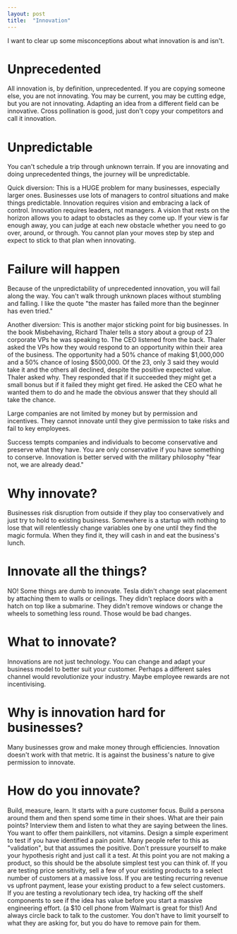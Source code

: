 ```yaml
---
layout: post
title:  "Innovation"
---
```

I want to clear up some misconceptions about what innovation is and isn't.

# Unprecedented
All innovation is, by definition, unprecedented.  If you are copying someone else, you are not innovating.  You may be current, you may be cutting edge, but you are not innovating.  Adapting an idea from a different field can be innovative.  Cross pollination is good, just don't copy your competitors and call it innovation.

# Unpredictable
You can't schedule a trip through unknown terrain.  If you are innovating and doing unprecedented things, the journey will be unpredictable.

Quick diversion:
This is a HUGE problem for many businesses, especially larger ones.  Businesses use lots of managers to control situations and make things predictable.  Innovation requires vision and embracing a lack of control.  Innovation requires leaders, not managers.  A vision that rests on the horizon allows you to adapt to obstacles as they come up.  If your view is far enough away, you can judge at each new obstacle whether you need to go over, around, or through.  You cannot plan your moves step by step and expect to stick to that plan when innovating.

# Failure will happen
Because of the unpredictability of unprecedented innovation, you will fail along the way.  You can't walk through unknown places without stumbling and falling.  I like the quote "the master has failed more than the beginner has even tried."

Another diversion:
This is another major sticking point for big businesses.  In the book Misbehaving, Richard Thaler tells a story about a group of 23 corporate VPs he was speaking to.  The CEO listened from the back.  Thaler asked the VPs how they would respond to an opportunity within their area of the business.  The opportunity had a 50% chance of making $1,000,000 and a 50% chance of losing $500,000.  Of the 23, only 3 said they would take it and the others all declined, despite the positive expected value.  Thaler asked why.  They responded that if it succeeded they might get a small bonus but if it failed they might get fired.  He asked the CEO what he wanted them to do and he made the obvious answer that they should all take the chance.

Large companies are not limited by money but by permission and incentives.  They cannot innovate until they give permission to take risks and fail to key employees.

Success tempts companies and individuals to become conservative and preserve what they have.  You are only conservative if you have something to conserve.  Innovation is better served with the military philosophy "fear not, we are already dead."

# Why innovate?
Businesses risk disruption from outside if they play too conservatively and just try to hold to existing business.  Somewhere is a startup with nothing to lose that will relentlessly change variables one by one until they find the magic formula.  When they find it, they will cash in and eat the business's lunch.

# Innovate all the things?
NO!  Some things are dumb to innovate. Tesla didn't change seat placement by attaching them to walls or ceilings.  They didn't replace doors with a hatch on top like a submarine.  They didn't remove windows or change the wheels to something less round.  Those would be bad changes.

# What to innovate?
Innovations are not just technology.  You can change and adapt your business model to better suit your customer.  Perhaps a different sales channel would revolutionize your industry.  Maybe employee rewards are not incentivising.

# Why is innovation hard for businesses?
Many businesses grow and make money through efficiencies.  Innovation doesn't work with that metric.  It is against the business's nature to give permission to innovate.

# How do you innovate?
Build, measure, learn.  It starts with a pure customer focus.  Build a persona around them and then spend some time in their shoes.  What are their pain points?  Interview them and listen to what they are saying between the lines.  You want to offer them painkillers, not vitamins.  Design a simple experiment to test if you have identified a pain point.  Many people refer to this as "validation", but that assumes the positive.  Don't pressure yourself to make your hypothesis right and just call it a test.  At this point you are not making a product, so this should be the absolute simplest test you can think of.  If you are testing price sensitivity, sell a few of your existing products to a select number of customers at a massive loss.  If you are testing recurring revenue vs upfront payment, lease your existing product to a few select customers.  If you are testing a revolutionary tech idea, try hacking off the shelf components to see if the idea has value before you start a massive engineering effort.  (a $10 cell phone from Walmart is great for this!)  And always circle back to talk to the customer.  You don't have to limit yourself to what they are asking for, but you do have to remove pain for them.
